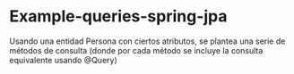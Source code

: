 # Example-queries-spring-jpa
Usando una entidad Persona con ciertos atributos, se plantea una serie de métodos de consulta (donde por cada método se incluye la consulta equivalente usando @Query)
